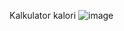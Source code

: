 Kalkulator kalori
![image](https://user-images.githubusercontent.com/70693301/111421832-3c947e80-8720-11eb-89d5-52923baee9ce.png)
